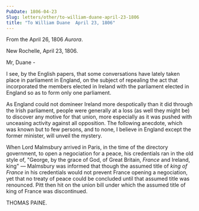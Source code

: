 ```yaml
---
PubDate: 1806-04-23
Slug: letters/other/to-william-duane-april-23-1806
title: "To William Duane  April 23, 1806"
---
```


   From the April 26, 1806 *Aurora*.
   
   New Rochelle, April 23, 1806.

   Mr, Duane -

   I see, by the English papers, that some conversations have lately taken
   place in parliament in England, on the subject of repealing the act that
   incorporated the members elected in Ireland with the parliament elected in
   England so as to form only one parliament.

   As England could not domineer Ireland more despotically than it did
   through the Irish parliament, people were generally at a loss (as well
   they might be) to discover any motive for that union, more especially as
   it was pushed with unceasing activity against all opposition. The
   following anecdote, which was known but to few persons, and to none, I
   believe in England except the former minister, will unveil the mystery.

   When Lord Malmsbury arrived in Paris, in the time of the directory
   government, to open a negociation for a peace, his credentials ran in the
   old style of, "George, by the grace of God, of Great Britain, *France* and
   Ireland, king" &mdash; Malmsbury was informed that though the assumed title of
   *king of France* in his credentials would not prevent France opening a
   negociation, yet that no treaty of peace could be concluded until that
   assumed title was renounced. Pitt then hit on the union bill under which
   the assumed title of king of France was discontinued.

   THOMAS PAINE.


